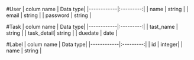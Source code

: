 
#User
| colum name |  Data type|
|------------|:---------:|
| name       |    string |
| email      |    string |
| password   |    string |

#Task
| colum name |  Data type|
|------------|:---------:|
| tast_name  |    string |
| task_detail|    string |
|  duedate   |      date |

#Label
| colum name |  Data type|
|------------|:---------:|
| id         |    integer|
| name       |    string |

